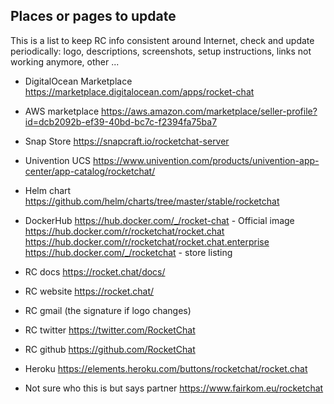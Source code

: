 ## Places or pages to update

This is a list to keep RC info consistent around Internet, check and update periodically: logo, descriptions, screenshots, setup instructions, links not working anymore, other ...

- DigitalOcean Marketplace
https://marketplace.digitalocean.com/apps/rocket-chat

- AWS marketplace
https://aws.amazon.com/marketplace/seller-profile?id=dcb2092b-ef39-40bd-bc7c-f2394fa75ba7

- Snap Store
https://snapcraft.io/rocketchat-server

- Univention UCS
https://www.univention.com/products/univention-app-center/app-catalog/rocketchat/

- Helm chart
https://github.com/helm/charts/tree/master/stable/rocketchat

- DockerHub
https://hub.docker.com/_/rocket-chat - Official image
https://hub.docker.com/r/rocketchat/rocket.chat
https://hub.docker.com/r/rocketchat/rocket.chat.enterprise
https://hub.docker.com/_/rocketchat - store listing

- RC docs
https://rocket.chat/docs/

- RC website
https://rocket.chat/

- RC gmail (the signature if logo changes)

- RC twitter
https://twitter.com/RocketChat

- RC github
https://github.com/RocketChat

- Heroku 
https://elements.heroku.com/buttons/rocketchat/rocket.chat

- Not sure who this is but says partner
https://www.fairkom.eu/rocketchat
